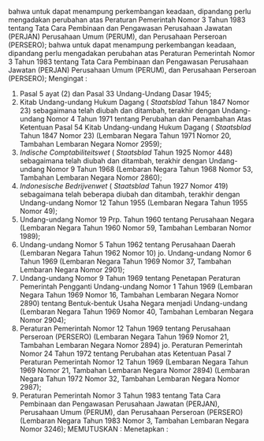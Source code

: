  bahwa untuk dapat menampung perkembangan keadaan, dipandang perlu mengadakan perubahan atas Peraturan Pemerintah Nomor 3 Tahun 1983 tentang Tata Cara Pembinaan dan Pengawasan Perusahaan Jawatan (PERJAN) Perusahaan Umum (PERUM), dan Perusahaan Perseroan (PERSERO); bahwa untuk dapat menampung perkembangan keadaan, dipandang perlu mengadakan perubahan atas Peraturan Pemerintah Nomor 3 Tahun 1983 tentang Tata Cara Pembinaan dan Pengawasan Perusahaan Jawatan (PERJAN) Perusahaan Umum (PERUM), dan Perusahaan Perseroan (PERSERO);
Mengingat :

1. Pasal 5 ayat (2) dan Pasal 33 Undang-Undang Dasar 1945;
2. Kitab Undang-undang Hukum Dagang ( _Staatsblad_ Tahun 1847 Nomor 23) sebagaimana telah diubah dan ditambah, terakhir dengan Undang-undang Nomor 4 Tahun 1971 tentang Perubahan dan Penambahan Atas Ketentuan Pasal 54 Kitab Undang-undang Hukum Dagang ( _Staatsblad_ Tahun 1847 Nomor 23) (Lembaran Negara Tahun 1971 Nomor 20, Tambahan Lembaran Negara Nomor 2959);
3. _Indische Comptabiliteitswet_ ( _Staatsblad_ Tahun 1925 Nomor 448) sebagaimana telah diubah dan ditambah, terakhir dengan Undang-undang Nomor 9 Tahun 1968 (Lembaran Negara Tahun 1968 Nomor 53, Tambahan Lembaran Negara Nomor 2860);
4. _Indonesische Bedrijvenwet_ ( _Staatsblad_ Tahun 1927 Nomor 419) sebagaimana telah beberapa diubah dan ditambah, terakhir dengan Undang-undang Nomor 12 Tahun 1955 (Lembaran Negara Tahun 1955 Nomor 49);
5. Undang-undang Nomor 19 Prp. Tahun 1960 tentang Perusahaan Negara (Lembaran Negara Tahun 1960 Nomor 59, Tambahan Lembaran Nomor 1989);
6. Undang-undang Nomor 5 Tahun 1962 tentang Perusahaan Daerah (Lembaran Negara Tahun 1962 Nomor 10) jo. Undang-undang Nomor 6 Tahun 1969 (Lembaran Negara Tahun 1969 Nomor 37, Tambahan Lembaran Negara Nomor 2901);
7. Undang-undang Nomor 9 Tahun 1969 tentang Penetapan Peraturan Pemerintah Pengganti Undang-undang Nomor 1 Tahun 1969 (Lembaran Negara Tahun 1969 Nomor 16, Tambahan Lembaran Negara Nomor 2890) tentang Bentuk-bentuk Usaha Negara menjadi Undang-undang (Lembaran Negara Tahun 1969 Nomor 40, Tambahan Lembaran Negara Nomor 2904);
8. Peraturan Pemerintah Nomor 12 Tahun 1969 tentang Perusahaan Perseroan (PERSERO) (Lembaran Negara Tahun 1969 Nomor 21, Tambahan Lembaran Negara Nomor 2894) jo. Peraturan Pemerintah Nomor 24 Tahun 1972 tentang Perubahan atas Ketentuan Pasal 7 Peraturan Pemerintah Nomor 12 Tahun 1969 (Lembaran Negara Tahun 1969 Nomor 21, Tambahan Lembaran Negara Nomor 2894) (Lembaran Negara Tahun 1972 Nomor 32, Tambahan Lembaran Negara Nomor 2987);
9. Peraturan Pemerintah Nomor 3 Tahun 1983 tentang Tata Cara Pembinaan dan Pengawasan Perusahaan Jawatan (PERJAN), Perusahaan Umum (PERUM), dan Perusahaan Perseroan (PERSERO) (Lembaran Negara Tahun 1983 Nomor 3, Tambahan Lembaran Negara Nomor 3246);
MEMUTUSKAN :
 Menetapkan :